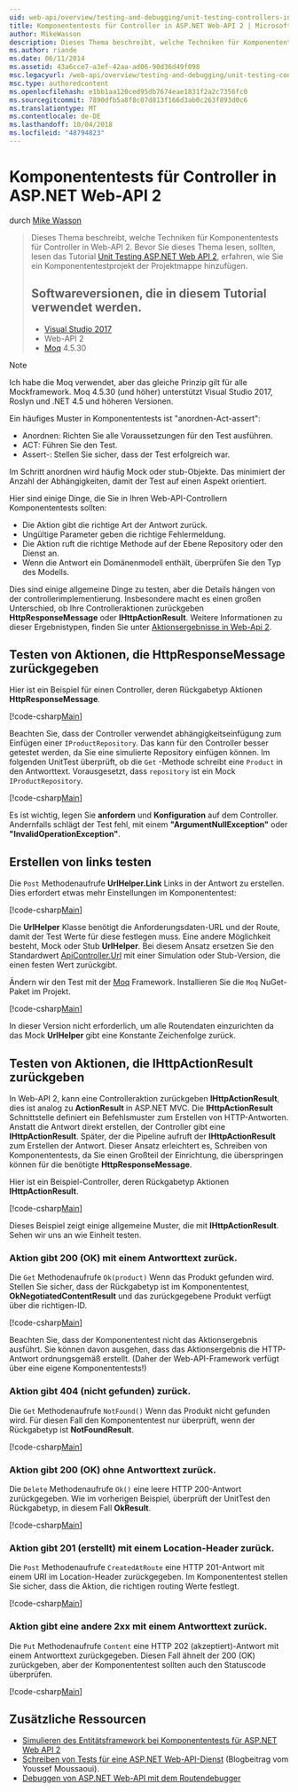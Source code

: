 ```yaml
---
uid: web-api/overview/testing-and-debugging/unit-testing-controllers-in-web-api
title: Komponententests für Controller in ASP.NET Web-API 2 | Microsoft-Dokumentation
author: MikeWasson
description: Dieses Thema beschreibt, welche Techniken für Komponententests für Controller in Web-API 2. Bevor Sie dieses Thema lesen, sollten Sie das Tutorial Einheit zu lesen...
ms.author: riande
ms.date: 06/11/2014
ms.assetid: 43a6cce7-a3ef-42aa-ad06-90d36d49f098
msc.legacyurl: /web-api/overview/testing-and-debugging/unit-testing-controllers-in-web-api
msc.type: authoredcontent
ms.openlocfilehash: e1bb1aa120ced95db7674eae1831f2a2c7356fc0
ms.sourcegitcommit: 7890dfb5a8f8c07d813f166d3ab0c263f893d0c6
ms.translationtype: MT
ms.contentlocale: de-DE
ms.lasthandoff: 10/04/2018
ms.locfileid: "48794823"
---
```

<a name="unit-testing-controllers-in-aspnet-web-api-2"></a>Komponententests für Controller in ASP.NET Web-API 2
====================
durch [Mike Wasson](https://github.com/MikeWasson)

> Dieses Thema beschreibt, welche Techniken für Komponententests für Controller in Web-API 2. Bevor Sie dieses Thema lesen, sollten, lesen das Tutorial [Unit Testing ASP.NET Web API 2](unit-testing-with-aspnet-web-api.md), erfahren, wie Sie ein Komponententestprojekt der Projektmappe hinzufügen.
>
> ## <a name="software-versions-used-in-the-tutorial"></a>Softwareversionen, die in diesem Tutorial verwendet werden.
>
> - [Visual Studio 2017](https://visualstudio.microsoft.com/downloads/?utm_medium=microsoft&utm_source=docs.microsoft.com&utm_campaign=button+cta&utm_content=download+vs2017)
> - Web-API 2
> - [Moq](https://github.com/Moq) 4.5.30

> [!NOTE]
> Ich habe die Moq verwendet, aber das gleiche Prinzip gilt für alle Mockframework. Moq 4.5.30 (und höher) unterstützt Visual Studio 2017, Roslyn und .NET 4.5 und höheren Versionen.

Ein häufiges Muster in Komponententests ist &quot;anordnen-Act-assert&quot;:

- Anordnen: Richten Sie alle Voraussetzungen für den Test ausführen.
- ACT: Führen Sie den Test.
- Assert-: Stellen Sie sicher, dass der Test erfolgreich war.

Im Schritt anordnen wird häufig Mock oder stub-Objekte. Das minimiert der Anzahl der Abhängigkeiten, damit der Test auf einen Aspekt orientiert.

Hier sind einige Dinge, die Sie in Ihren Web-API-Controllern Komponententests sollten:

- Die Aktion gibt die richtige Art der Antwort zurück.
- Ungültige Parameter geben die richtige Fehlermeldung.
- Die Aktion ruft die richtige Methode auf der Ebene Repository oder den Dienst an.
- Wenn die Antwort ein Domänenmodell enthält, überprüfen Sie den Typ des Modells.

Dies sind einige allgemeine Dinge zu testen, aber die Details hängen von der controllerimplementierung. Insbesondere macht es einen großen Unterschied, ob Ihre Controlleraktionen zurückgeben **HttpResponseMessage** oder **IHttpActionResult**. Weitere Informationen zu dieser Ergebnistypen, finden Sie unter [Aktionsergebnisse in Web-Api 2](../getting-started-with-aspnet-web-api/action-results.md).

## <a name="testing-actions-that-return-httpresponsemessage"></a>Testen von Aktionen, die HttpResponseMessage zurückgegeben

Hier ist ein Beispiel für einen Controller, deren Rückgabetyp Aktionen **HttpResponseMessage**.

[!code-csharp[Main](unit-testing-controllers-in-web-api/samples/sample1.cs)]

Beachten Sie, dass der Controller verwendet abhängigkeitseinfügung zum Einfügen einer `IProductRepository`. Das kann für den Controller besser getestet werden, da Sie eine simulierte Repository einfügen können. Im folgenden UnitTest überprüft, ob die `Get` -Methode schreibt eine `Product` in den Antworttext. Vorausgesetzt, dass `repository` ist ein Mock `IProductRepository`.

[!code-csharp[Main](unit-testing-controllers-in-web-api/samples/sample2.cs)]

Es ist wichtig, legen Sie **anfordern** und **Konfiguration** auf dem Controller. Andernfalls schlägt der Test fehl, mit einem **"ArgumentNullException"** oder **"InvalidOperationException"**.

## <a name="testing-link-generation"></a>Erstellen von links testen

Die `Post` Methodenaufrufe **UrlHelper.Link** Links in der Antwort zu erstellen. Dies erfordert etwas mehr Einstellungen im Komponententest:

[!code-csharp[Main](unit-testing-controllers-in-web-api/samples/sample3.cs)]

Die **UrlHelper** Klasse benötigt die Anforderungsdaten-URL und der Route, damit der Test Werte für diese festlegen muss. Eine andere Möglichkeit besteht, Mock oder Stub **UrlHelper**. Bei diesem Ansatz ersetzen Sie den Standardwert [ApiController.Url](https://msdn.microsoft.com/library/system.web.http.apicontroller.url.aspx) mit einer Simulation oder Stub-Version, die einen festen Wert zurückgibt.

Ändern wir den Test mit der [Moq](https://github.com/Moq) Framework. Installieren Sie die `Moq` NuGet-Paket im Projekt.

[!code-csharp[Main](unit-testing-controllers-in-web-api/samples/sample4.cs)]

In dieser Version nicht erforderlich, um alle Routendaten einzurichten da das Mock **UrlHelper** gibt eine Konstante Zeichenfolge zurück.


## <a name="testing-actions-that-return-ihttpactionresult"></a>Testen von Aktionen, die IHttpActionResult zurückgeben

In Web-API 2, kann eine Controlleraktion zurückgeben **IHttpActionResult**, dies ist analog zu **ActionResult** in ASP.NET MVC. Die **IHttpActionResult** Schnittstelle definiert ein Befehlsmuster zum Erstellen von HTTP-Antworten. Anstatt die Antwort direkt erstellen, der Controller gibt eine **IHttpActionResult**. Später, der die Pipeline aufruft der **IHttpActionResult** zum Erstellen der Antwort. Dieser Ansatz erleichtert es, Schreiben von Komponententests, da Sie einen Großteil der Einrichtung, die überspringen können für die benötigte **HttpResponseMessage**.

Hier ist ein Beispiel-Controller, deren Rückgabetyp Aktionen **IHttpActionResult**.

[!code-csharp[Main](unit-testing-controllers-in-web-api/samples/sample5.cs)]

Dieses Beispiel zeigt einige allgemeine Muster, die mit **IHttpActionResult**. Sehen wir uns an wie Einheit testen.

### <a name="action-returns-200-ok-with-a-response-body"></a>Aktion gibt 200 (OK) mit einem Antworttext zurück.

Die `Get` Methodenaufrufe `Ok(product)` Wenn das Produkt gefunden wird. Stellen Sie sicher, dass der Rückgabetyp ist im Komponententest, **OkNegotiatedContentResult** und das zurückgegebene Produkt verfügt über die richtigen-ID.

[!code-csharp[Main](unit-testing-controllers-in-web-api/samples/sample6.cs)]

Beachten Sie, dass der Komponententest nicht das Aktionsergebnis ausführt. Sie können davon ausgehen, dass das Aktionsergebnis die HTTP-Antwort ordnungsgemäß erstellt. (Daher der Web-API-Framework verfügt über eine eigene Komponententests!)

### <a name="action-returns-404-not-found"></a>Aktion gibt 404 (nicht gefunden) zurück.

Die `Get` Methodenaufrufe `NotFound()` Wenn das Produkt nicht gefunden wird. Für diesen Fall den Komponententest nur überprüft, wenn der Rückgabetyp ist **NotFoundResult**.

[!code-csharp[Main](unit-testing-controllers-in-web-api/samples/sample7.cs)]

### <a name="action-returns-200-ok-with-no-response-body"></a>Aktion gibt 200 (OK) ohne Antworttext zurück.

Die `Delete` Methodenaufrufe `Ok()` eine leere HTTP 200-Antwort zurückgegeben. Wie im vorherigen Beispiel, überprüft der UnitTest den Rückgabetyp, in diesem Fall **OkResult**.

[!code-csharp[Main](unit-testing-controllers-in-web-api/samples/sample8.cs)]

### <a name="action-returns-201-created-with-a-location-header"></a>Aktion gibt 201 (erstellt) mit einem Location-Header zurück.

Die `Post` Methodenaufrufe `CreatedAtRoute` eine HTTP 201-Antwort mit einem URI im Location-Header zurückgegeben. Im Komponententest stellen Sie sicher, dass die Aktion, die richtigen routing Werte festlegt.

[!code-csharp[Main](unit-testing-controllers-in-web-api/samples/sample9.cs)]

### <a name="action-returns-another-2xx-with-a-response-body"></a>Aktion gibt eine andere 2xx mit einem Antworttext zurück.

Die `Put` Methodenaufrufe `Content` eine HTTP 202 (akzeptiert)-Antwort mit einem Antworttext zurückgegeben. Diesen Fall ähnelt der 200 (OK) zurückgeben, aber der Komponententest sollten auch den Statuscode überprüfen.

[!code-csharp[Main](unit-testing-controllers-in-web-api/samples/sample10.cs)]

## <a name="additional-resources"></a>Zusätzliche Ressourcen

- [Simulieren des Entitätsframework bei Komponententests für ASP.NET Web API 2](mocking-entity-framework-when-unit-testing-aspnet-web-api-2.md)
- [Schreiben von Tests für eine ASP.NET Web-API-Dienst](https://blogs.msdn.com/b/youssefm/archive/2013/01/28/writing-tests-for-an-asp-net-webapi-service.aspx) (Blogbeitrag vom Youssef Moussaoui).
- [Debuggen von ASP.NET Web-API mit dem Routendebugger](https://blogs.msdn.com/b/webdev/archive/2013/04/04/debugging-asp-net-web-api-with-route-debugger.aspx)
